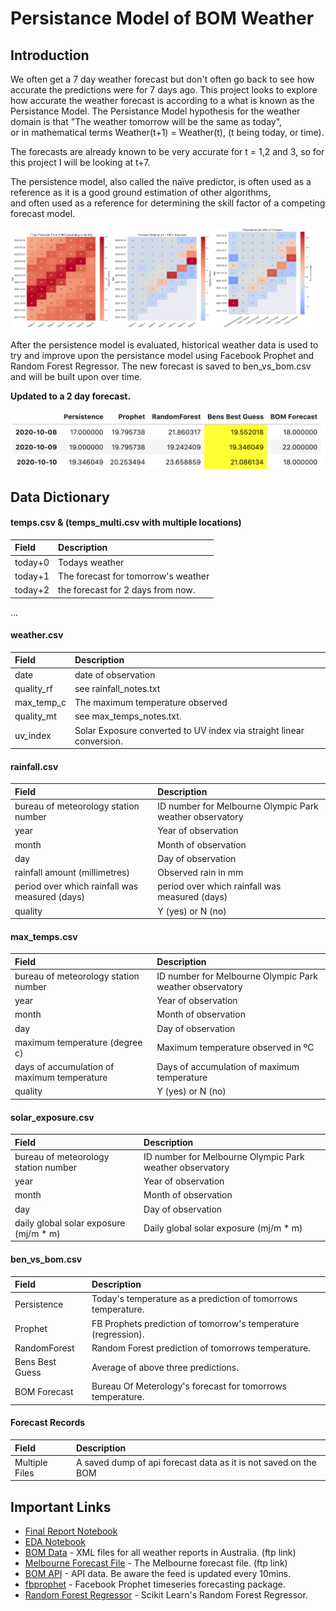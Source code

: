# Persistance Model of BOM Weather

## Introduction

We often get a 7 day weather forecast but don't often go back to see how accurate the predictions were for 7 days ago.
This project looks to explore how accurate the weather forecast is according to a what is known as the Persistance Model.
The Persistance Model hypothesis for the weather domain is that "The weather tomorrow will be the same as today",   
or in mathematical terms Weather(t+1) = Weather(t), (t being today, or time).

The forecasts are already known to be very accurate for t = 1,2 and 3, so for this project I will be looking at t+7.

The persistence model, also called the naïve predictor, is often used as a reference as it is a good ground estimation of other algorithms,   
and often used as a reference for determining the skill factor of a competing forecast model.

<img src="assets/forecast.png" width="32%" /><img src="assets/accuracy.png" width="32%" /><img src="assets/persistence.png" width="32%" />

After the persistence model is evaluated, historical weather data is used to try and improve upon the persistance model using Facebook Prophet and Random Forest Regressor.
The new forecast is saved to ben_vs_bom.csv and will be built upon over time.

**Updated to a 2 day forecast.**

<img src="assets/my_forecasts.png" max-width="50%" />

## Data Dictionary

####  temps.csv & (temps_multi.csv with multiple locations)
| Field | Description |
| :--- | :--- |
| today+0 | Todays weather |
| today+1 | The forecast for tomorrow's weather |
| today+2 | the forecast for 2 days from now. |
...

####  weather.csv
| Field | Description |
| :--- | :--- |
| date | date of observation |
| quality_rf | see rainfall_notes.txt |
| max_temp_c | The maximum temperature observed |
| quality_mt | see max_temps_notes.txt. |
| uv_index | Solar Exposure converted to UV index via straight linear conversion. |

####  rainfall.csv
| Field | Description |
| :--- | :--- |
| bureau of meteorology station number | ID number for Melbourne Olympic Park weather observatory |
| year | Year of observation |
| month | Month of observation |
| day | Day of observation |
| rainfall amount (millimetres) | Observed rain in mm |
| period over which rainfall was measured (days) | period over which rainfall was measured (days) |
| quality | Y (yes) or N (no) |

####  max_temps.csv
| Field | Description |
| :--- | :--- |
| bureau of meteorology station number | ID number for Melbourne Olympic Park weather observatory |
| year | Year of observation |
| month | Month of observation |
| day | Day of observation |
| maximum temperature (degree c) | Maximum temperature observed in ºC |
| days of accumulation of maximum temperature | Days of accumulation of maximum temperature |
| quality | Y (yes) or N (no) |

####  solar_exposure.csv
| Field | Description |
| :--- | :--- |
| bureau of meteorology station number | ID number for Melbourne Olympic Park weather observatory | 
| year | Year of observation |
| month | Month of observation |
| day | Day of observation |
| daily global solar exposure (mj/m * m) | Daily global solar exposure (mj/m * m) |

####  ben_vs_bom.csv
| Field | Description |
| :--- | :--- |
| Persistence | Today's temperature as a prediction of tomorrows temperature. |
| Prophet | FB Prophets prediction of tomorrow's temperature (regression). |
| RandomForest | Random Forest prediction of tomorrows temperature. |
| Bens Best Guess | Average of above three predictions. |
| BOM Forecast | Bureau Of Meterology's forecast for tomorrows temperature. |

####  Forecast Records
| Field | Description |
| :--- | :--- |
| Multiple Files | A saved dump of api forecast data as it is not saved on the BOM |

## Important Links

* [Final Report Notebook](report.ipynb)
* [EDA Notebook](eda.ipynb)
* [BOM Data](ftp://ftp.bom.gov.au/anon/gen/fwo/) - XML files for all weather reports in Australia. (ftp link)
* [Melbourne Forecast File](ftp://ftp.bom.gov.au/anon/gen/fwo/IDV10450.xml) - The Melbourne forecast file. (ftp link)
* [BOM API](https://api.weather.bom.gov.au/v1/locations/r1r143/forecasts/daily) - API data. Be aware the feed is updated every 10mins.
* [fbprophet](https://facebook.github.io/prophet/docs/quick_start.html) - Facebook Prophet timeseries forecasting package.
* [Random Forest Regressor](https://scikit-learn.org/stable/modules/generated/sklearn.ensemble.RandomForestRegressor.html) - Scikit Learn's Random Forest Regressor.